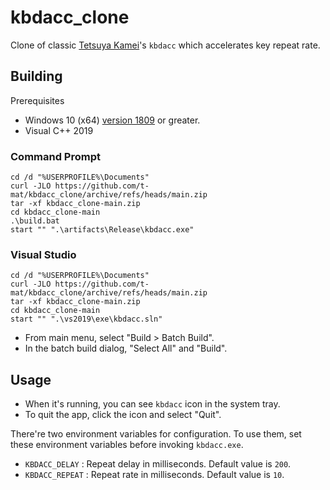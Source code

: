 # kbdacc_clone

Clone of classic [Tetsuya Kamei](http://www.jsdlab.co.jp/~kamei/)'s `kbdacc` which accelerates key repeat rate.


## Building

Prerequisites

- Windows 10 (x64) [version 1809](https://en.wikipedia.org/wiki/Windows_10_version_1809) or greater.
- Visual C++ 2019


### Command Prompt

```
cd /d "%USERPROFILE%\Documents"
curl -JLO https://github.com/t-mat/kbdacc_clone/archive/refs/heads/main.zip
tar -xf kbdacc_clone-main.zip
cd kbdacc_clone-main
.\build.bat
start "" ".\artifacts\Release\kbdacc.exe"
```


### Visual Studio

```
cd /d "%USERPROFILE%\Documents"
curl -JLO https://github.com/t-mat/kbdacc_clone/archive/refs/heads/main.zip
tar -xf kbdacc_clone-main.zip
cd kbdacc_clone-main
start "" ".\vs2019\exe\kbdacc.sln"
```

- From main menu, select "Build > Batch Build".
- In the batch build dialog, "Select All" and "Build".


## Usage

- When it's running, you can see `kbdacc` icon in the system tray.
- To quit the app, click the icon and select "Quit".

There're two environment variables for configuration.  To use them, set these environment variables before invoking `kbdacc.exe`.

- `KBDACC_DELAY` : Repeat delay in milliseconds.  Default value is `200`.
- `KBDACC_REPEAT` : Repeat rate in milliseconds.  Default value is `10`.
